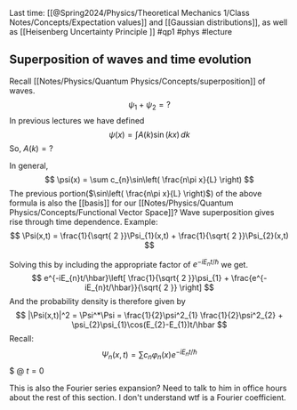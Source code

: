 Last time: [[@Spring2024/Physics/Theoretical Mechanics 1/Class Notes/Concepts/Expectation values]] and [[Gaussian distributions]], as well as [[Heisenberg Uncertainty Principle ]]
#qp1 #phys #lecture 



## Superposition of waves and time evolution

Recall [[Notes/Physics/Quantum Physics/Concepts/superposition]] of waves. 
$$
\psi_{1} + \psi_{2} = ?
$$
In previous lectures we have defined 
$$
\psi(x) = \int A(k)\sin(kx) \, dk
$$
So, $A(k) = ?$

In general, 
$$
\psi(x) = \sum c_{n}\sin\left( \frac{n\pi x}{L} \right)
$$
The previous portion($\sin\left( \frac{n\pi x}{L} \right)$) of the above formula is also the [[basis]] for our [[Notes/Physics/Quantum Physics/Concepts/Functional Vector Space]]? Wave superposition gives rise through time dependence. 
Example:
$$
\Psi(x,t) = \frac{1}{\sqrt{ 2 }}\Psi_{1}(x,t) + \frac{1}{\sqrt{ 2 }}\Psi_{2}(x,t)
$$

Solving this by including the appropriate factor of $e^{-iE_{n}t/\hbar}$ we get. 
$$
e^{-iE_{n}t/\hbar}\left[ \frac{1}{\sqrt{ 2 }}\psi_{1} + \frac{e^{-iE_{n}t/\hbar}}{\sqrt{ 2 }} \right]
$$
And the probability density is therefore given by
$$
|\Psi(x,t)|^2 = \Psi^*\Psi = \frac{1}{2}\psi^2_{1} \frac{1}{2}\psi^2_{2} + \psi_{2}\psi_{1}\cos(E_{2}-E_{1})t/\hbar
$$
Recall: 
$$
\Psi_{n}(x,t)=\sum c_{n}\varphi_{n}(x)e^{-iE_{n}t/\hbar}
$$$ @ $t=0$ 


This is also the Fourier series expansion? 
Need to talk to him in office hours about the rest of this section. I don't understand wtf is a Fourier coefficient. 



